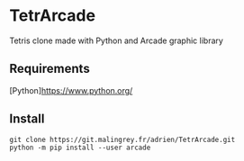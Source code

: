 # TetrArcade

Tetris clone made with Python and Arcade graphic library

## Requirements

[Python]<https://www.python.org/>

## Install

```shell
git clone https://git.malingrey.fr/adrien/TetrArcade.git
python -m pip install --user arcade
```
